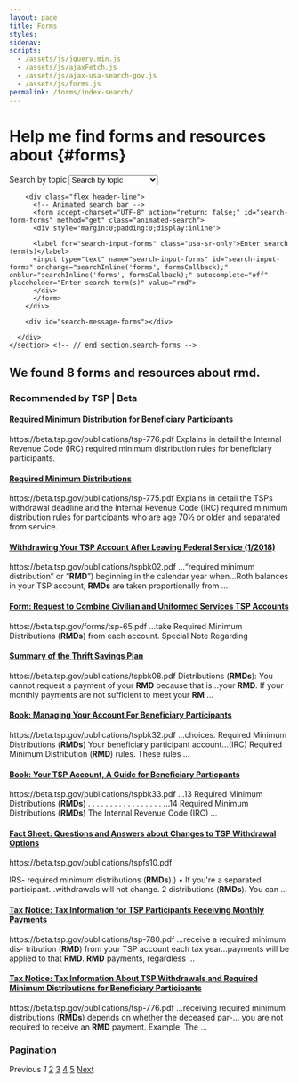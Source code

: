 ```yaml
---
layout: page
title: Forms
styles:
sidenav:
scripts:
  - /assets/js/jquery.min.js
  - /assets/js/ajaxFetch.js
  - /assets/js/ajax-usa-search-gov.js
  - /assets/js/forms.js
permalink: /forms/index-search/
---
```


# Help me find forms and resources about {#forms}

<!-- SEARCH FORMS -->

<div class="usa-grid-full">
  <div class="usa-width-one-whole">
    <section class="search-forms">
      <div role="search" class="search-container">
        <!-- Topic drop-down list -->
        <form class="usa-search usa-search-big select">
          <label class="usa-sr-only" for="select-forms-topic">Search by topic</label>
          <select id="select-forms-topic" name="select-forms-topic" onchange="selectFormsTopic();">
              <option value="0">Search by topic</option>
              <option value="1">Beneficiary participants</option>
              <option value="2">Contributions</option>
              <option value="3">Death benefits</option>
              <option value="4">General information</option>
              <option value="5">Investments</option>
              <option value="6">Legal documents</option>
              <option value="7">Loans</option>
              <option value="8">Tax information</option>
              <option value="9">Transfers and rollovers</option>
              <option value="10">Withdrawals</option>
            </select>
        </form>

        <div class="flex header-line">
          <!-- Animated search bar -->
          <form accept-charset="UTF-8" action="return: false;" id="search-form-forms" method="get" class="animated-search">
          <div style="margin:0;padding:0;display:inline">

          <label for="search-input-forms" class="usa-sr-only">Enter search term(s)</label>
          <input type="text" name="search-input-forms" id="search-input-forms" onchange="searchInline('forms', formsCallback);" onblur="searchInline('forms', formsCallback);" autocomplete="off" placeholder="Enter search term(s)" value="rmd">
          </div>
          </form>
        </div>

        <div id="search-message-forms"></div>

      </div>
    </section> <!-- // end section.search-forms -->
  </div>
</div>

<h2 id="inline-search-forms-message" class="results">We found <strong>8</strong> forms and resources about <strong>rmd</strong>.</h2>


<div class="usa-grid-full">
  <div class="usa-width-one-whole">
<section class="search-results inline" tabindex="-1">

<!-- BEST BETS -->
<div class="best-bets">

  <h3 class="content-heading">Recommended by TSP | Beta</h3>

  <div>
  <h4 class="title"><a href="https://beta.tsp.gov/publications/tsp-776.pdf">Required Minimum Distribution for Beneficiary Participants</a></h4>
  <span class="url">https://beta.tsp.gov/publications/tsp-776.pdf</span>
  <span class="description">Explains in detail the Internal Revenue Code (IRC) required minimum distribution rules for beneficiary participants.</span>
  </div>

  <div>
  <h4 class="title"><a href="https://beta.tsp.gov/publications/tsp-775.pdf">Required Minimum Distributions</a></h4>
  <span class="url">https://beta.tsp.gov/publications/tsp-775.pdf</span>
  <span class="description">Explains in detail the TSPs withdrawal deadline and the Internal Revenue Code (IRC) required minimum distribution rules for participants who are age 70&frac12; or older and separated from service.</span>
  </div>

</div> <!-- END div.best-bets -->

<div class="results">
  <div>
  <h4 class="title">
  <a href="https://beta.tsp.gov/publications/tspbk02.pdf">Withdrawing Your TSP Account After Leaving Federal Service (1/2018)</a>
  </h4>
  <span class="url">https://beta.tsp.gov/publications/tspbk02.pdf</span>
  <span class="description">
  ...“required minimum distribution” or “<strong>RMD</strong>”) beginning in the calendar year when...Roth balances in your TSP account, <strong>RMDs</strong> are taken proportionally from ...
  </span>
  </div>

  <div>
<h4 class='title'>
<a href="https://beta.tsp.gov/forms/tsp-65.pdf">Form: Request to Combine Civilian and Uniformed Services TSP Accounts</a>
</h4>
<span class='url'>https://beta.tsp.gov/forms/tsp-65.pdf</span>
<span class='description'>
...take Required Minimum Distributions (<strong>RMDs</strong>) from each account. Special Note Regarding
</span>
</div>

<div>
<h4 class='title'>
<a href="https://beta.tsp.gov/publications/tspbk08.pdf">Summary of the Thrift Savings Plan</a>
</h4>
<span class='url'>https://beta.tsp.gov/publications/tspbk08.pdf</span>
<span class='description'>
Distributions (<strong>RMDs</strong>): You cannot request a payment of your <strong>RMD</strong> because that is...your <strong>RMD</strong>. If your monthly payments are not sufficient to meet your <strong>RM</strong> ...
</span>
</div>

<div>
<h4 class='title'>
<a href="https://beta.tsp.gov/publications/tspbk32.pdf">Book: Managing Your Account For Beneficiary Participants</a>
</h4>
<span class='url'>https://beta.tsp.gov/publications/tspbk32.pdf</span>
<span class='description'>
...choices. Required Minimum Distributions (<strong>RMDs</strong>) Your beneficiary participant account...(IRC) Required Minimum Distribution (<strong>RMD</strong>) rules. These rules ...
</span>
</div>

<div>
<h4 class='title'>
<a href="https://beta.tsp.gov/publications/tspbk33.pdf">Book: Your TSP Account, A Guide for Beneficiary Particpants</a>
</h4>
<span class='url'>https://beta.tsp.gov/publications/tspbk33.pdf</span>
<span class='description'>
...13 Required Minimum Distributions (<strong>RMDs</strong>) . . . . . . . . . . . . . . . . . ...14 Required Minimum Distributions (<strong>RMDs</strong>) The Internal Revenue Code (IRC) ...
</span>
</div>

<div>
<h4 class='title'>
<a href="https://beta.tsp.gov/publications/tspfs10.pdf">Fact Sheet: Questions and Answers about Changes to TSP Withdrawal Options</a>
</h4>
<span class='url'>https://beta.tsp.gov/publications/tspfs10.pdf</span>
<span class='description'>

IRS- required minimum distributions (<strong>RMDs</strong>).) • If you're a separated participant...withdrawals will not change. 2 distributions (<strong>RMDs</strong>). You can ...
</span>
</div>

<div>
<h4 class='title'>
<a href="https://beta.tsp.gov/publications/tsp-780.pdf">Tax Notice: Tax Information for TSP Participants Receiving Monthly Payments</a>
</h4>
<span class='url'>https://beta.tsp.gov/publications/tsp-780.pdf</span>
<span class='description'>
...receive a required minimum dis- tribution (<strong>RMD</strong>) from your TSP account each tax year...payments will be applied to that <strong>RMD</strong>. <strong>RMD</strong> payments, regardless ...
</span>
</div>

<div>
<h4 class='title'>
<a href="https://beta.tsp.gov/publications/tsp-776.pdf">Tax Notice: Tax Information About TSP Withdrawals and Required Minimum Distributions for Beneficiary Participants</a>
</h4>
<span class='url'>https://beta.tsp.gov/publications/tsp-776.pdf</span>
<span class='description'>
...receiving required minimum distributions (<strong>RMDs</strong>) depends on whether the deceased par-... you are not required to receive an <strong>RMD</strong> payment. Example: The ...
</span>
</div>
</div> <!-- END div.results -->
</section> <!-- END section.search-results -->

</div>
</div>

<!-- Pagination -->
<section class="pagination">
  <h3 class="sr-only">Pagination</h3>
  <div class="pagination-block">
    <span class="previous-page disabled">Previous</span> <!-- DAV: search.usa.gov toggles this from <a> to <span> when disabled -->
    <em>1</em>
    <a rel="next" href="/search?affiliate=beta.tsp&page=2&query=tax">2</a>
    <a href="/search?affiliate=beta.tsp&page=3&query=tax">3</a>
    <a href="/search?affiliate=beta.tsp&page=4&query=tax">4</a>
    <a href="/search?affiliate=beta.tsp&page=5&query=tax">5</a>
    <a class="next-page" rel="next" href="/search?affiliate=beta.tsp&page=2&query=tax">Next</a>
  </div>
</section> <!-- END section.pagination -->
